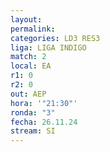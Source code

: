 ```yaml
---
layout: 
permalink: 
categories: LD3 RES3
liga: LIGA INDIGO
match: 2
local: EA
r1: 0
r2: 0
out: AEP
hora: '"21:30"'
ronda: "3"
fecha: 26.11.24
stream: SI
---
```

